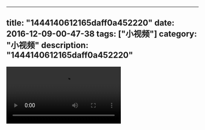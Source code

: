 
---
title: "1444140612165daff0a452220"
date: 2016-12-09-00-47-38
tags: ["小视频"]
category: "小视频"
description: "1444140612165daff0a452220"
---
<video src="http://ohtsqip0g.bkt.clouddn.com/1444140612165daff0a452220.mp4" controls="controls"></video>
